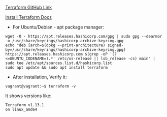 [Terraform GitHub Link](https://github.com/hashicorp/terraform)

[Install Terraform Docs](https://developer.hashicorp.com/terraform/install)

- For Ubuntu/Debian - apt package manager:
```
wget -O - https://apt.releases.hashicorp.com/gpg | sudo gpg --dearmor -o /usr/share/keyrings/hashicorp-archive-keyring.gpg
echo "deb [arch=$(dpkg --print-architecture) signed-by=/usr/share/keyrings/hashicorp-archive-keyring.gpg] https://apt.releases.hashicorp.com $(grep -oP '(?<=UBUNTU_CODENAME=).*' /etc/os-release || lsb_release -cs) main" | sudo tee /etc/apt/sources.list.d/hashicorp.list
sudo apt update && sudo apt install terraform
```

- After installation, Verify it:
```
vagrant@vagrant:~$ terraform -v
```
It shows versions like:
```
Terraform v1.13.1
on linux_amd64
```



